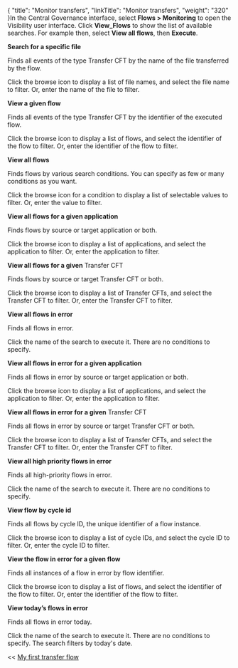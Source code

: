 {
    "title": "Monitor transfers",
    "linkTitle": "Monitor transfers",
    "weight": "320"
}In the <span class="mc-variable Primary.CG or_UM variable">Central Governance</span> interface, select **Flows &gt; Monitoring** to open the Visibility user interface. Click **View\_Flows** to show the list of available searches. For example then, select **View all flows**, then **Execute**.

**Search for a specific file**

Finds all events of the type <span class="mc-variable axway_variables.Component_Short_Name variable">Transfer CFT</span> by the name of the file transferred by the flow.

Click the browse icon to display a list of file names, and select the file name to filter. Or, enter the name of the file to filter.

**View a given flow**

Finds all events of the type <span class="mc-variable axway_variables.Component_Short_Name variable">Transfer CFT</span> by the identifier of the executed flow.

Click the browse icon to display a list of flows, and select the identifier of the flow to filter. Or, enter the identifier of the flow to filter.

**View all flows**

Finds flows by various search conditions. You can specify as few or many conditions as you want.

Click the browse icon for a condition to display a list of selectable values to filter. Or, enter the value to filter.

**View all flows for a given application**

Finds flows by source or target application or both.

Click the browse icon to display a list of applications, and select the application to filter. Or, enter the application to filter.

**View all flows for a given** <span class="mc-variable axway_variables.Component_Short_Name variable" style="mc-tag-and-class: strong;">Transfer CFT</span>

Finds flows by source or target <span class="mc-variable axway_variables.Component_Short_Name variable">Transfer CFT</span> or both.

Click the browse icon to display a list of <span class="mc-variable Primary.Transfer_CFT_plural variable">Transfer CFTs</span>, and select the <span class="mc-variable axway_variables.Component_Short_Name variable">Transfer CFT</span> to filter. Or, enter the <span class="mc-variable axway_variables.Component_Short_Name variable">Transfer CFT</span> to filter.

**View all flows in error**

Finds all flows in error.

Click the name of the search to execute it. There are no conditions to specify.

**View all flows in error for a given application**

Finds all flows in error by source or target application or both.

Click the browse icon to display a list of applications, and select the application to filter. Or, enter the application to filter.

**View all flows in error for a given** <span class="mc-variable axway_variables.Component_Short_Name variable" style="mc-tag-and-class: strong;">Transfer CFT</span>

Finds all flows in error by source or target <span class="mc-variable axway_variables.Component_Short_Name variable">Transfer CFT</span> or both.

Click the browse icon to display a list of <span class="mc-variable axway_variables.Component_Short_Name variable">Transfer CFT</span>s, and select the <span class="mc-variable axway_variables.Component_Short_Name variable">Transfer CFT</span> to filter. Or, enter the <span class="mc-variable axway_variables.Component_Short_Name variable">Transfer CFT</span> to filter.

**View all high priority flows in error**

Finds all high-priority flows in error.

Click the name of the search to execute it. There are no conditions to specify.

**View flow by cycle id**

Finds all flows by cycle ID, the unique identifier of a flow instance.

Click the browse icon to display a list of cycle IDs, and select the cycle ID to filter. Or, enter the cycle ID to filter.

**View the flow in error for a given flow**

Finds all instances of a flow in error by flow identifier.

Click the browse icon to display a list of flows, and select the identifier of the flow to filter. Or, enter the identifier of the flow to filter.

**View today’s flows in error**

Finds all flows in error today.

Click the name of the search to execute it. There are no conditions to specify. The search filters by today's date.

<span class="bold_in_para">&lt;&lt; </span><a href="../../" class="bold_in_para MCXref xref xrefbold_in_para">My first transfer flow</a>
